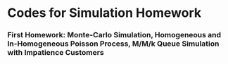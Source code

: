 # Codes for Simulation Homework

### First Homework: Monte-Carlo Simulation, Homogeneous and In-Homogeneous Poisson Process, M/M/k Queue Simulation with Impatience Customers
